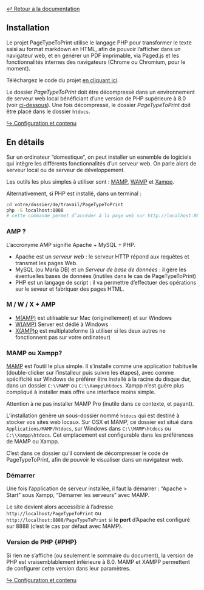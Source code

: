 [↩ Retour à la documentation](index.md)

## Installation

Le projet PageTypeToPrint utilise le langage PHP pour transformer le texte saisi au format markdown en HTML, afin de pouvoir l’afficher dans un navigateur web, et en générer un PDF imprimable, via Paged.js et les fonctionnalités internes des navigateurs (Chrome ou Chromium, pour le moment).

Téléchargez le code du projet [en cliquant ici](https://github.com/esadpyrenees/PageTypeToPrint/zipball/main/). 

Le dossier _PageTypeToPrint_ doit être décompressé dans un environnement de serveur web local bénéficiant d’une version de PHP supérieure à 8.0 (voir [ci-dessous](#php)).
Une fois décompressé, le dossier _PageTypeToPrint_ doit être placé dans le dossier `htdocs`.


[↪ Configuration et contenu](contenu.md)


## En détails

Sur un ordinateur “domestique“, on peut installer un esnemble de logiciels qui intègre les différents fonctionnalités d’un serveur web. On parle alors de serveur local ou de serveur de développement.

Les outils les plus simples à utiliser sont : [MAMP](https://www.mamp.info/en/downloads/), [WAMP](https://www.wampserver.com/) et [Xampp](https://www.apachefriends.org/fr/index.html).

Alternativement, si PHP est installé, dans un terminal :

```sh
cd votre/dossier/de/travail/PageTypeToPrint
php -S localhost:8888  
# cette commande permet d’accéder à la page web sur http://localhost:8888
```


### AMP ?

L’accronyme AMP signifie Apache + MySQL + PHP.
- Apache est un _serveur web_ : le serveur HTTP répond aux requêtes et transmet les pages Web.
- MySQL (ou Maria DB) et un _Serveur de base de données_ : il gère les éventuelles bases de données (inutiles dans le cas de PageTypeToPrint)
- PHP est un langage de script : il va permettre d’effectuer des opérations sur le seveur et fabriquer des pages HTML.

### M / W / X + AMP

- [M(AMP)](https://www.mamp.info/en/downloads/) est utilisable sur Mac (originellement) et sur Windows
- [W(AMP)](https://www.wampserver.com/) Server est dédié à Windows
- [X(AMP)p](https://www.apachefriends.org/fr/index.html) est multiplateforme (à utiliser si les deux autres ne fonctionnent pas sur votre ordinateur) 

### MAMP ou Xampp?

[MAMP](https://www.mamp.info/en/downloads/) est l’outil le plus simple. Il s’installe comme une application habituelle (double-clicker sur l’installeur puis suivre les étapes), avec comme spécificité sur Windows de préférer être installé à la racine du disque dur, dans un dossier `C:\\MAMP` ou `C:\\Xampp\htdocs`. Xampp n’est guère plus compliqué à installer mais offre une interface moins simple.

Attention à ne pas installer MAMP Pro (inutile dans ce contexte, et payant).

L’installation génère un sous-dossier nommé `htdocs` qui est destiné à stocker vos sites web locaux. Sur OSX et MAMP, ce dossier est situé dans `Applications/MAMP/htdocs`, sur Windows dans `C:\\MAMP\htdocs` ou `C:\\Xampp\htdocs`. Cet emplacement est configurable dans les préférences de MAMP ou Xampp.

C’est dans ce dossier qu’il convient de décompresser le code de PageTypeToPrint, afin de pouvoir le visualiser dans un navigateur web.

### Démarrer

Une fois l’application de serveur installée, il faut la démarrer : “Apache > Start” sous Xampp, “Démarrer les serveurs” avec MAMP.

Le site devient alors accessible à l’adresse `http://localhost/PageTypeToPrint` ou `http://localhost:8888/PageTypeToPrint` si le **port** d’Apache est configuré sur 8888 (c’est le cas par défaut avec MAMP).

### Version de PHP {#PHP}

Si rien ne s’affiche (ou seulement le sommaire du document), la version de PHP est vraisemblablement inférieure à 8.0. MAMP et XAMPP permettent de configurer cette version dans leur paramètres.



[↪ Configuration et contenu](contenu.md)
